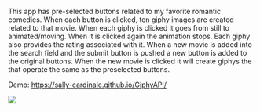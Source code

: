 This app has pre-selected buttons related to my favorite romantic comedies.
When each button is clicked, ten giphy images are created related to that movie.
When each giphy is clicked it goes from still to animated/moving. When it is clicked again the animation stops.
Each giphy also provides the rating associated with it. 
When a new movie is added into the search field and the submit button is pushed a new button is added to the original buttons.
When the new movie is clicked it will create giphys the that operate the same as the preselected buttons. 

Demo: https://sally-cardinale.github.io/GiphyAPI/

<img src=“images/GiphyApp.png”>
